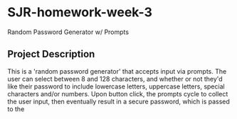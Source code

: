 # SJR-homework-week-3
Random Password Generator w/ Prompts

## Project Description
This is a 'random password generator' that accepts input via prompts. The user can select between 8 and 128 characters, and whether or not they'd like their password to include lowercase letters, uppercase letters, special characters and/or numbers. Upon button click, the prompts cycle to collect the user input, then eventually result in a secure password, which is passed to the 


